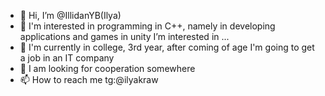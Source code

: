 - 👋 Hi, I’m @IllidanYB(Ilya)
- 👀  I'm interested in programming in C++, namely in developing applications and games in unity I’m interested in ...
- 🌱 I'm currently in college, 3rd year, after coming of age I'm going to get a job in an IT company
- 💞️ I am looking for cooperation somewhere 
- 📫 How to reach me tg:@ilyakraw

<!---
IllidanYB/IllidanYB is a ✨ special ✨ repository because its `README.md` (this file) appears on your GitHub profile.
You can click the Preview link to take a look at your changes.
--->
